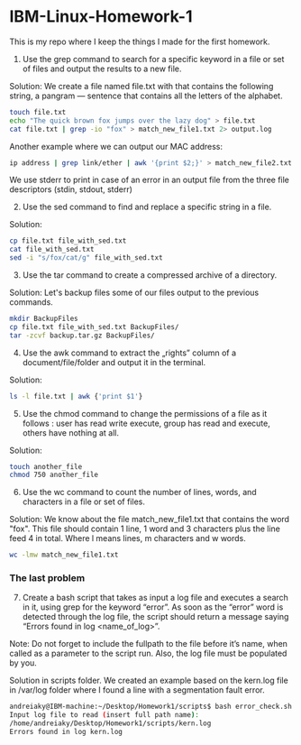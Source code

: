 # IBM-Linux-Homework-1
This is my repo where I keep the things I made for the first homework.

1. Use the grep command to search for a specific keyword in a file or set of files and output the results to a new file.

Solution:
We create a file named file.txt with that contains the following string, a pangram — sentence that contains all the letters of the alphabet.

```bash
touch file.txt
echo "The quick brown fox jumps over the lazy dog" > file.txt
cat file.txt | grep -io "fox" > match_new_file1.txt 2> output.log
```

Another example where we can output our MAC address:

```bash
ip address | grep link/ether | awk '{print $2;}' > match_new_file2.txt 2> output.log
```
We use stderr to print in case of an error in an output file from the three file descriptors (stdin, stdout, stderr)

2. Use the sed command to find and replace a specific string in a file.

Solution:
```bash
cp file.txt file_with_sed.txt
cat file_with_sed.txt
sed -i "s/fox/cat/g" file_with_sed.txt
```

3. Use the tar command to create a compressed archive of a directory.

Solution:
Let's backup files some of our files output to the previous commands.
```bash
mkdir BackupFiles
cp file.txt file_with_sed.txt BackupFiles/
tar -zcvf backup.tar.gz BackupFiles/
```

4. Use the awk command to extract the „rights” column of a document/file/folder and output it in the terminal.

Solution:
```bash
ls -l file.txt | awk {'print $1'}
```

5. Use the chmod command to change the permissions of a file as it follows : user has read write execute, group has read and execute, others have nothing at all.

Solution:
```bash
touch another_file
chmod 750 another_file
```

6. Use the wc command to count the number of lines, words, and characters in a file or set of files.

Solution:
We know about the file match_new_file1.txt that contains the word "fox". This file should contain 1 line, 1 word and 3 characters plus the line feed 4 in total. Where l means lines, m characters and w words.

```bash
wc -lmw match_new_file1.txt
```

### The last problem

7. Create a bash script that takes as input a log file and executes a search in it, using grep for the keyword “error”. As soon as the “error” word is detected through the log file, the script should return a message saying “Errors found in log <name_of_log>”.

Note: Do not forget to include the fullpath to the file before it’s name, when called as a parameter to the script run. Also, the log file must be populated by you.

Solution in scripts folder. We created an example based on the kern.log file in /var/log folder where I found a line with a segmentation fault error.

```bash
andreiaky@IBM-machine:~/Desktop/Homework1/scripts$ bash error_check.sh 
Input log file to read (insert full path name): 
/home/andreiaky/Desktop/Homework1/scripts/kern.log
Errors found in log kern.log
```
